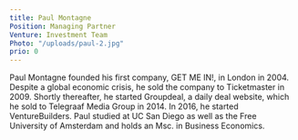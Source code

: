 ```yaml
---
title: Paul Montagne
Position: Managing Partner
Venture: Investment Team
Photo: "/uploads/paul-2.jpg"
prio: 0
---
```

Paul Montagne founded his first company, GET ME IN!, in London in 2004. Despite a global economic crisis, he sold the company to Ticketmaster in 2009. Shortly thereafter, he started Groupdeal, a daily deal website, which he sold to Telegraaf Media Group in 2014. In 2016, he started VentureBuilders. Paul studied at UC San Diego as well as the Free University of Amsterdam and holds an Msc. in Business Economics.
